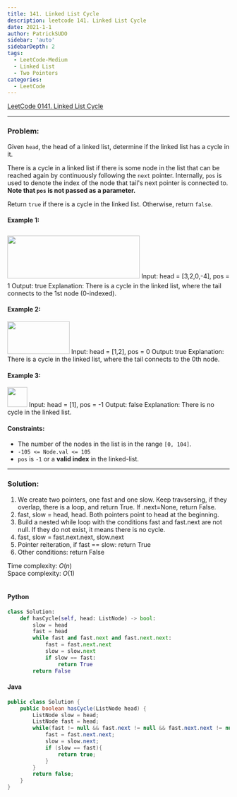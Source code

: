 ```yaml
---
title: 141. Linked List Cycle
description: leetcode 141. Linked List Cycle
date: 2021-1-1
author: PatrickSUDO
sidebar: 'auto'
sidebarDepth: 2
tags: 
  - LeetCode-Medium
  - Linked List
  - Two Pointers
categories:
  - LeetCode
---
```

[LeetCode 0141. Linked List Cycle](https://leetcode.com/problems/linked-list-cycle/)

---
### Problem: <br/>

Given `head`, the head of a linked list, determine if the linked list has a cycle in it.

There is a cycle in a linked list if there is some node in the list that can be reached again by continuously following the `next` pointer. Internally, `pos` is used to denote the index of the node that tail's next pointer is connected to. **Note that `pos` is not passed as a parameter.**

Return `true` if there is a cycle in the linked list. Otherwise, return `false`.


#### Example 1:
<img alt="" src="https://assets.leetcode.com/uploads/2018/12/07/circularlinkedlist.png" style="width: 300px; height: 97px; margin-top: 8px; margin-bottom: 8px;">
    Input: head = [3,2,0,-4], pos = 1
    Output: true
    Explanation: There is a cycle in the linked list, where the tail connects to the 1st node (0-indexed).

#### Example 2:
<img alt="" src="https://assets.leetcode.com/uploads/2018/12/07/circularlinkedlist_test2.png" style="width: 141px; height: 74px;">
    Input: head = [1,2], pos = 0
    Output: true
    Explanation: There is a cycle in the linked list, where the tail connects to the 0th node.

#### Example 3:
<img alt="" src="https://assets.leetcode.com/uploads/2018/12/07/circularlinkedlist_test3.png" style="width: 45px; height: 45px;">
    Input: head = [1], pos = -1
    Output: false
    Explanation: There is no cycle in the linked list.

#### Constraints:
- The number of the nodes in the list is in the range `[0, 104]`.
- `-105 <= Node.val <= 105`
- `pos` is `-1` or a **valid index** in the linked-list.

---
### Solution: <br/>

1. We create two pointers, one fast and one slow. Keep travsersing, if they overlap, there is a loop, and return True. If .next=None, return False.
2. fast, slow = head, head. Both pointers point to head at the beginning.
3. Build a nested while loop with the conditions fast and fast.next are not null. If they do not exist, it means there is no cycle.
4. fast, slow = fast.next.next, slow.next
5. Pointer reiteration, if fast == slow: return True
6. Other conditions: return False


Time complexity: $O(n)$</br>
Space complexity: $O(1)$ 
</br>
</br>

#### Python
```python
class Solution:
    def hasCycle(self, head: ListNode) -> bool:
        slow = head
        fast = head
        while fast and fast.next and fast.next.next:
            fast = fast.next.next
            slow = slow.next
            if slow == fast:
                return True
        return False
```

#### Java
```java
public class Solution {
    public boolean hasCycle(ListNode head) {
        ListNode slow = head;
        ListNode fast = head;
        while(fast != null && fast.next != null && fast.next.next != null){
            fast = fast.next.next;
            slow = slow.next;
            if (slow == fast){
                return true;
            }
        }
        return false;
    }
}
```


<Disqus shortname="patricksudo" />